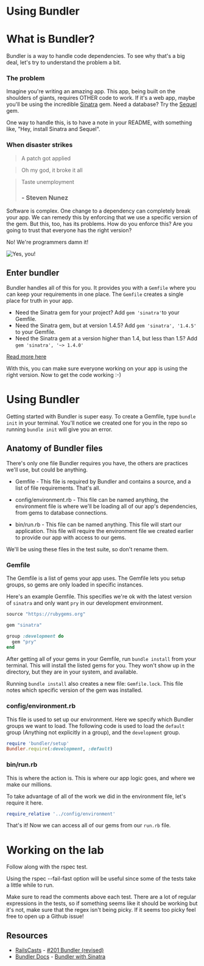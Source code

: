 # Using Bundler

# What is Bundler?

Bundler is a way to handle code dependencies. To see why that's a big deal, let's try to understand the problem a bit.

### The problem
Imagine you're writing an amazing app. This app, being built on the shoulders of giants, requires OTHER code to work. If it's a web app, maybe you'll be using the incredible [Sinatra](http://www.sinatrarb.com/) gem. Need a database? Try the [Sequel](https://github.com/jeremyevans/sequel) gem.

One way to handle this, is to have a note in your README, with something like, "Hey, install Sinatra and Sequel".

### When disaster strikes

>A patch got applied

>Oh my god, it broke it all

>Taste unemployment
> ### - Steven Nunez

Software is complex. One change to a dependency can completely break your app. We can remedy this by enforcing that we use a specific version of the gem. But this, too, has its problems. How do you enforce this? Are you going to trust that everyone has the right version?

No! We're programmers damn it!

![Yes, you!](http://flatiron-web-assets.s3.amazonaws.com/curriculum/who_me.gif)

## Enter bundler

Bundler handles all of this for you. It provides you with a `Gemfile` where you can keep your requirements in one place. The `Gemfile` creates a single place for truth in your app.

- Need the Sinatra gem for your project? Add `gem 'sinatra'`to  your Gemfile.
- Need the Sinatra gem, but at version 1.4.5? Add `gem 'sinatra', '1.4.5'` to your Gemfile.
- Need the Sinatra gem at a version higher than 1.4, but less than 1.5? Add `gem 'sinatra', '~> 1.4.0'`

[
Read more here](http://bundler.io/gemfile.html)

With this, you can make sure everyone working on your app is using the right version. Now to get the code working :-)

# Using Bundler
Getting started with Bundler is super easy. To create a Gemfile, type `bundle init` in your terminal. You'll notice we created one for you in the repo so running `bundle init` will give you an error.

## Anatomy of Bundler files
There's only one file Bundler requires you have, the others are practices we'll use, but could be anything.

- Gemfile - This file is required by Bundler and contains a source, and a list of file requirements. That's all.
- config/environment.rb - This file can be named anything, the environment file is where we'll be loading all of our app's dependencies, from gems to database connections.

- bin/run.rb - This file can be named anything. This file will start our application. This file will require the environment file we created earlier to provide our app with access to our gems.

We'll be using these files in the test suite, so don't rename them.

### Gemfile

The Gemfile is a list of gems your app uses. The Gemfile lets you setup groups, so gems are only loaded in specific instances.

Here's an example Gemfile. This specifies we're ok with the latest version of `sinatra` and only want `pry` in our development environment.

``` ruby
source "https://rubygems.org"

gem "sinatra"

group :development do
  gem "pry"
end
```

After getting all of your gems in your Gemfile, run `bundle install` from your terminal. This will install the listed gems for you. They won't show up in the directory, but they are in your system, and available.

Running `bundle install` also creates a new file: `Gemfile.lock`. This file notes which specific version of the gem was installed.


### config/environment.rb
This file is used to set up our environment. Here we specify which Bundler groups we want to load. The following code is used to load the `default` group (Anything not explicitly in a group), and the `development` group.


``` ruby
require 'bundler/setup'
Bundler.require(:development, :default)
```

### bin/run.rb
This is where the action is. This is where our app logic goes, and where we make our millions.

To take advantage of all of the work we did in the environment file, let's require it here.

``` ruby
require_relative '../config/environment'
```

That's it! Now we can access all of our gems from our `run.rb` file.

# Working on the lab

Follow along with the rspec test.

Using the rspec --fail-fast option will be useful since some of the
tests take a little while to run.

Make sure to read the comments above each test. There are a lot of regular
expressions in the tests, so if something seems like it should be working but
it's not, make sure that the regex isn't being picky. If it seems too picky
feel free to open up a Github issue!

## Resources
* [RailsCasts](http://railscasts.com/) - [#201 Bundler (revised)](http://railscasts.com/episodes/201-bundler-revised)
* [Bundler Docs](http://bundler.io/) - [Bundler with Sinatra](http://bundler.io/sinatra.html)
